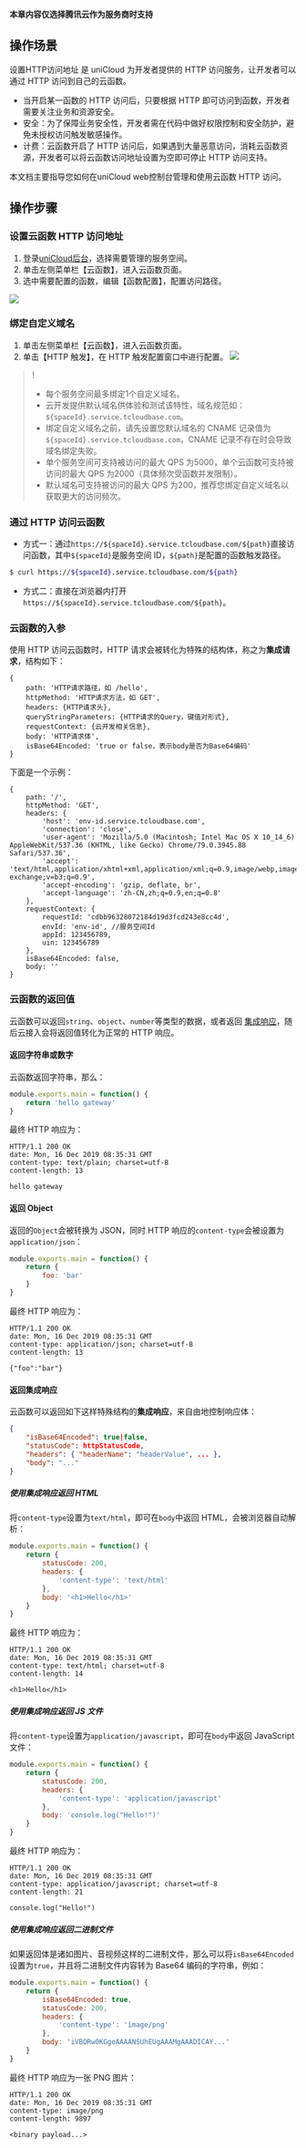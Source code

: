 **本章内容仅选择腾讯云作为服务商时支持**

## 操作场景

设置HTTP访问地址 是 uniCloud 为开发者提供的 HTTP 访问服务，让开发者可以通过 HTTP 访问到自己的云函数。

- 当开启某一函数的 HTTP 访问后，只要根据 HTTP 即可访问到函数，开发者需要关注业务和资源安全。
- 安全：为了保障业务安全性，开发者需在代码中做好权限控制和安全防护，避免未授权访问触发敏感操作。
- 计费：云函数开启了 HTTP 访问后，如果遇到大量恶意访问，消耗云函数资源，开发者可以将云函数访问地址设置为空即可停止 HTTP 访问支持。


本文档主要指导您如何在uniCloud web控制台管理和使用云函数 HTTP 访问。

## 操作步骤

### 设置云函数 HTTP 访问地址

1. 登录[uniCloud后台](https://unicloud.dcloud.net.cn/)，选择需要管理的服务空间。
2. 单击左侧菜单栏【云函数】，进入云函数页面。
3. 选中需要配置的函数，编辑【函数配置】，配置访问路径。

![](https://dcloud-img.oss-cn-hangzhou.aliyuncs.com/uni-app/uniCloud/edit-function-config.png)

### 绑定自定义域名

1. 单击左侧菜单栏【云函数】，进入云函数页面。
2. 单击【HTTP 触发】，在 HTTP 触发配置窗口中进行配置。
![](https://main.qcloudimg.com/raw/d57783a65d625708f45f628eddbe9139.jpg)
>!
>- 每个服务空间最多绑定1个自定义域名。
>- 云开发提供默认域名供体验和测试该特性，域名规范如：`${spaceId}.service.tcloudbase.com`。
>- 绑定自定义域名之前，请先设置您默认域名的 CNAME 记录值为`${spaceId}.service.tcloudbase.com`，CNAME 记录不存在时会导致域名绑定失败。
>- 单个服务空间可支持被访问的最大 QPS 为5000，单个云函数可支持被访问的最大 QPS 为2000（具体频次受函数并发限制）。
>- 默认域名可支持被访问的最大 QPS 为200，推荐您绑定自定义域名以获取更大的访问频次。

### 通过 HTTP 访问云函数

- 方式一：通过`https://${spaceId}.service.tcloudbase.com/${path}`直接访问函数，其中`${spaceId}`是服务空间 ID，`${path}`是配置的函数触发路径。
```sh
$ curl https://${spaceId}.service.tcloudbase.com/${path}
```

- 方式二：直接在浏览器内打开`https://${spaceId}.service.tcloudbase.com/${path}`。

### 云函数的入参

使用 HTTP 访问云函数时，HTTP 请求会被转化为特殊的结构体，称之为**集成请求**，结构如下：

```shell
{
    path: 'HTTP请求路径，如 /hello',
    httpMethod: 'HTTP请求方法，如 GET',
    headers: {HTTP请求头},
    queryStringParameters: {HTTP请求的Query，键值对形式},
    requestContext: {云开发相关信息},
    body: 'HTTP请求体',
    isBase64Encoded: 'true or false，表示body是否为Base64编码'
}
```

下面是一个示例：
```shell
{
    path: '/',
    httpMethod: 'GET',
    headers: {
        'host': 'env-id.service.tcloudbase.com',
        'connection': 'close',
        'user-agent': 'Mozilla/5.0 (Macintosh; Intel Mac OS X 10_14_6) AppleWebKit/537.36 (KHTML, like Gecko) Chrome/79.0.3945.88 Safari/537.36',
        'accept': 'text/html,application/xhtml+xml,application/xml;q=0.9,image/webp,image/apng,*/*;q=0.8,application/signed-exchange;v=b3;q=0.9',
        'accept-encoding': 'gzip, deflate, br',
        'accept-language': 'zh-CN,zh;q=0.9,en;q=0.8'
    },
    requestContext: {
        requestId: 'cdbb96328072184d19d3fcd243e8cc4d',
        envId: 'env-id', //服务空间Id
        appId: 123456789,
        uin: 123456789
    },
    isBase64Encoded: false,
    body: ''
}
```


### 云函数的返回值

云函数可以返回`string`、`object`、`number`等类型的数据，或者返回 [集成响应](#Integrationresponse)，随后云接入会将返回值转化为正常的 HTTP 响应。

#### 返回字符串或数字

云函数返回字符串，那么：
```js
module.exports.main = function() {
    return 'hello gateway'
}
```

最终 HTTP 响应为：
```shell
HTTP/1.1 200 OK
date: Mon, 16 Dec 2019 08:35:31 GMT
content-type: text/plain; charset=utf-8
content-length: 13

hello gateway
```

#### 返回 Object

返回的`Object`会被转换为 JSON，同时 HTTP 响应的`content-type`会被设置为 `application/json`：

```js
module.exports.main = function() {
    return {
        foo: 'bar'
    }
}
```

最终 HTTP 响应为：
```shell
HTTP/1.1 200 OK
date: Mon, 16 Dec 2019 08:35:31 GMT
content-type: application/json; charset=utf-8
content-length: 13

{"foo":"bar"}
```

<span id="Integrationresponse"></span>
#### 返回集成响应

云函数可以返回如下这样特殊结构的**集成响应**，来自由地控制响应体：

```json
{
    "isBase64Encoded": true|false,
    "statusCode": httpStatusCode,
    "headers": { "headerName": "headerValue", ... },
    "body": "..."
}
```

##### 使用集成响应返回 HTML

将`content-type`设置为`text/html`，即可在`body`中返回 HTML，会被浏览器自动解析：

```js
module.exports.main = function() {
    return {
        statusCode: 200,
        headers: {
            'content-type': 'text/html'
        },
        body: '<h1>Hello</h1>'
    }
}
```

最终 HTTP 响应为：
```shell
HTTP/1.1 200 OK
date: Mon, 16 Dec 2019 08:35:31 GMT
content-type: text/html; charset=utf-8
content-length: 14

<h1>Hello</h1>
```

##### 使用集成响应返回 JS 文件

将`content-type`设置为`application/javascript`，即可在`body`中返回 JavaScript 文件：

```js
module.exports.main = function() {
    return {
        statusCode: 200,
        headers: {
            'content-type': 'application/javascript'
        },
        body: 'console.log("Hello!")'
    }
}
```

最终 HTTP 响应为：
```shell
HTTP/1.1 200 OK
date: Mon, 16 Dec 2019 08:35:31 GMT
content-type: application/javascript; charset=utf-8
content-length: 21

console.log("Hello!")
```

##### 使用集成响应返回二进制文件

如果返回体是诸如图片、音视频这样的二进制文件，那么可以将`isBase64Encoded`设置为`true`，并且将二进制文件内容转为 Base64 编码的字符串，例如：

```js
module.exports.main = function() {
    return {
        isBase64Encoded: true,
        statusCode: 200,
        headers: {
            'content-type': 'image/png'
        },
        body: 'iVBORw0KGgoAAAANSUhEUgAAAMgAAADICAY...'
    }
}
```

最终 HTTP 响应为一张 PNG 图片：

```shell
HTTP/1.1 200 OK
date: Mon, 16 Dec 2019 08:35:31 GMT
content-type: image/png
content-length: 9897

<binary payload...>
```